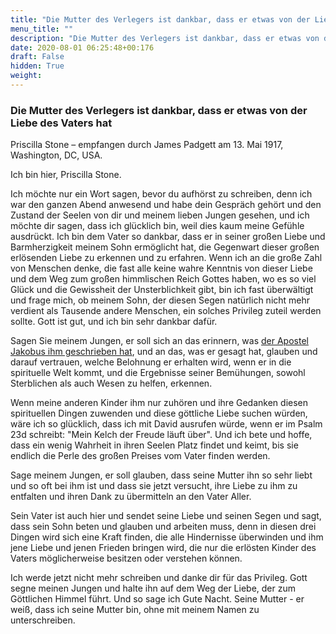 ```yaml
---
title: "Die Mutter des Verlegers ist dankbar, dass er etwas von der Liebe des Vaters hat"
menu_title: ""
description: "Die Mutter des Verlegers ist dankbar, dass er etwas von der Liebe des Vaters hat"
date: 2020-08-01 06:25:48+00:176
draft: False
hidden: True
weight:
---
```

### Die Mutter des Verlegers ist dankbar, dass er etwas von der Liebe des Vaters hat

Priscilla Stone – empfangen durch James Padgett am 13. Mai 1917, Washington, DC, USA.

Ich bin hier, Priscilla Stone.

Ich möchte nur ein Wort sagen, bevor du aufhörst zu schreiben, denn ich war den ganzen Abend anwesend und habe dein Gespräch gehört und den Zustand der Seelen von dir und meinem lieben Jungen gesehen, und ich möchte dir sagen, dass ich glücklich bin, weil dies kaum meine Gefühle ausdrückt. Ich bin dem Vater so dankbar, dass er in seiner großen Liebe und Barmherzigkeit meinem Sohn ermöglicht hat, die Gegenwart dieser großen erlösenden Liebe zu erkennen und zu erfahren. Wenn ich an die große Zahl von Menschen denke, die fast alle keine wahre Kenntnis von dieser Liebe und dem Weg zum großen himmlischen Reich Gottes haben, wo es so viel Glück und die Gewissheit der Unsterblichkeit gibt, bin ich fast überwältigt und frage mich, ob meinem Sohn, der diesen Segen natürlich nicht mehr verdient als Tausende andere Menschen, ein solches Privileg zuteil werden sollte. Gott ist gut, und ich bin sehr dankbar dafür.

Sagen Sie meinem Jungen, er soll sich an das erinnern, was [der Apostel Jakobus ihm geschrieben hat](/padgett-botschaften/padgett-botschaften-in-reihenfolge-des-datums/padgett-botschaften-1917/jakobus-freut-sich-ueber-die-fortschritte-von-dr-stone-und-moechte-dass-er-ihm-vertraut-jep-jakobus-13-mai-1917/), und an das, was er gesagt hat, glauben und darauf vertrauen, welche Belohnung er erhalten wird, wenn er in die spirituelle Welt kommt, und die Ergebnisse seiner Bemühungen, sowohl Sterblichen als auch Wesen zu helfen, erkennen.

Wenn meine anderen Kinder ihm nur zuhören und ihre Gedanken diesen spirituellen Dingen zuwenden und diese göttliche Liebe suchen würden, wäre ich so glücklich, dass ich mit David ausrufen würde, wenn er im Psalm 23d schreibt: "Mein Kelch der Freude läuft über". Und ich bete und hoffe, dass ein wenig Wahrheit in ihren Seelen Platz findet und keimt, bis sie endlich die Perle des großen Preises vom Vater finden werden.

Sage meinem Jungen, er soll glauben, dass seine Mutter ihn so sehr liebt und so oft bei ihm ist und dass sie jetzt versucht, ihre Liebe zu ihm zu entfalten und ihren Dank zu übermitteln an den Vater Aller.

Sein Vater ist auch hier und sendet seine Liebe und seinen Segen und sagt, dass sein Sohn beten und glauben und arbeiten muss, denn in diesen drei Dingen wird sich eine Kraft finden, die alle Hindernisse überwinden und ihm jene Liebe und jenen Frieden bringen wird, die nur die erlösten Kinder des Vaters möglicherweise besitzen oder verstehen können.

Ich werde jetzt nicht mehr schreiben und danke dir für das Privileg. Gott segne meinen Jungen und halte ihn auf dem Weg der Liebe, der zum Göttlichen Himmel führt. Und so sage ich Gute Nacht. Seine Mutter - er weiß, dass ich seine Mutter bin, ohne mit meinem Namen zu unterschreiben.
